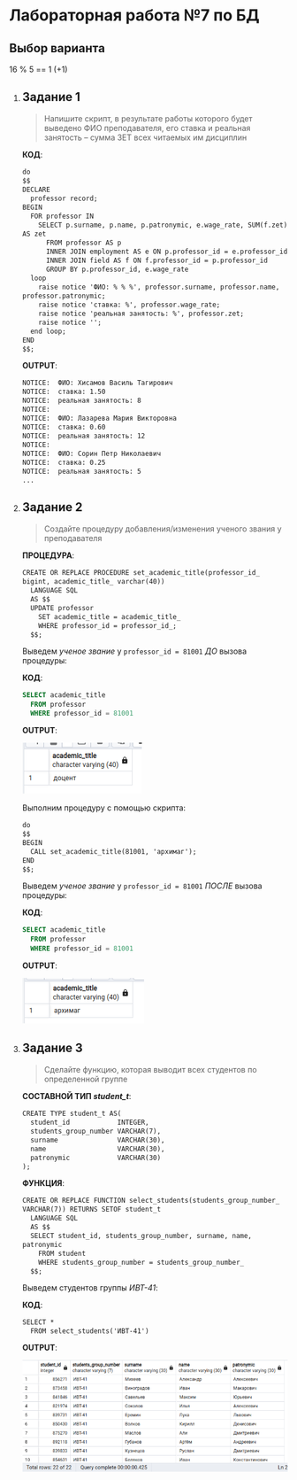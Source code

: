 # Лабораторная работа №7 по БД

## Выбор варианта

16 % 5 == 1 (+1)

1.  ## Задание 1

    > Напишите скрипт, в результате работы которого будет выведено ФИО преподавателя,
    > его ставка и реальная занятость – сумма ЗЕТ всех читаемых им дисциплин

    **КОД**:

    ```pgsql
    do
    $$
    DECLARE
      professor record;
    BEGIN
      FOR professor IN
        SELECT p.surname, p.name, p.patronymic, e.wage_rate, SUM(f.zet) AS zet
          FROM professor AS p
          INNER JOIN employment AS e ON p.professor_id = e.professor_id
          INNER JOIN field AS f ON f.professor_id = p.professor_id
          GROUP BY p.professor_id, e.wage_rate
      loop
        raise notice 'ФИО: % % %', professor.surname, professor.name, professor.patronymic;
        raise notice 'ставка: %', professor.wage_rate;
        raise notice 'реальная занятость: %', professor.zet;
		raise notice '';
      end loop;
    END
    $$;
    ```

    **OUTPUT**:

    ```
    NOTICE:  ФИО: Хисамов Василь Тагирович
    NOTICE:  ставка: 1.50
    NOTICE:  реальная занятость: 8
    NOTICE:
    NOTICE:  ФИО: Лазарева Мария Викторовна
    NOTICE:  ставка: 0.60
    NOTICE:  реальная занятость: 12
    NOTICE:
    NOTICE:  ФИО: Сорин Петр Николаевич
    NOTICE:  ставка: 0.25
    NOTICE:  реальная занятость: 5
    ...
    ```

2.  ## Задание 2

    > Создайте процедуру добавления/изменения ученого звания у преподавателя

    **ПРОЦЕДУРА**:

    ```pgsql
    CREATE OR REPLACE PROCEDURE set_academic_title(professor_id_ bigint, academic_title_ varchar(40))
      LANGUAGE SQL
      AS $$
      UPDATE professor
        SET academic_title = academic_title_
        WHERE professor_id = professor_id_;
      $$;
    ```

    Выведем *ученое звание* у `professor_id = 81001` *ДО* вызова процедуры:

    **КОД**:

    ```sql
    SELECT academic_title
      FROM professor
      WHERE professor_id = 81001
    ```

    **OUTPUT**:

    ![Alt text](image-3.png)

    Выполним процедуру с помощью скрипта:

    ```pgsql
    do
    $$
    BEGIN
      CALL set_academic_title(81001, 'архимаг');
    END
    $$;
    ```

    Выведем *ученое звание* у `professor_id = 81001` *ПОСЛЕ* вызова процедуры:

    **КОД**:

    ```sql
    SELECT academic_title
      FROM professor
      WHERE professor_id = 81001
    ```

    **OUTPUT**:

    ![Alt text](image-4.png)

3.  ## Задание 3

    > Сделайте функцию, которая выводит всех студентов по определенной группе

    **СОСТАВНОЙ ТИП *student_t***:

    ```pgsql
    CREATE TYPE student_t AS(
      student_id            INTEGER,
      students_group_number VARCHAR(7),
      surname               VARCHAR(30),
      name                  VARCHAR(30),
      patronymic            VARCHAR(30)
    );
    ```

    **ФУНКЦИЯ**:

    ```pgsql
    CREATE OR REPLACE FUNCTION select_students(students_group_number_ VARCHAR(7)) RETURNS SETOF student_t
      LANGUAGE SQL
      AS $$
      SELECT student_id, students_group_number, surname, name, patronymic
        FROM student
        WHERE students_group_number = students_group_number_
      $$;
    ```

    Выведем студентов группы *ИВТ-41*:

    **КОД**:

    ```pgsql
    SELECT *
      FROM select_students('ИВТ-41')
    ```

    **OUTPUT**:

    ![Alt text](image-6.png)
